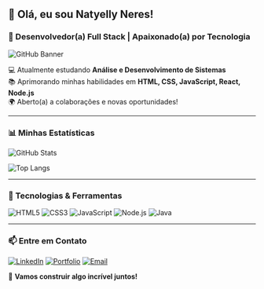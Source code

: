 ## 👋 Olá, eu sou Natyelly Neres!
### 🚀 Desenvolvedor(a) Full Stack | Apaixonado(a) por Tecnologia

![GitHub Banner](https://github.com/Natyellyneres/Natyellyneres/blob/main/banner.png)

💻 Atualmente estudando **Análise e Desenvolvimento de Sistemas**  
📚 Aprimorando minhas habilidades em **HTML, CSS, JavaScript, React, Node.js**  
🌍 Aberto(a) a colaborações e novas oportunidades!

---

### 📊 Minhas Estatísticas
![GitHub Stats](https://github-readme-stats.vercel.app/api?username=NatyellyNeres&show_icons=true&theme=radical)

![Top Langs](https://github-readme-stats.vercel.app/api/top-langs?username=NatyellyNeres&layout=compact&theme=radical)


---

### 🚀 Tecnologias & Ferramentas

![HTML5](https://img.shields.io/badge/HTML5-E34F26?style=for-the-badge&logo=html5&logoColor=white)
![CSS3](https://img.shields.io/badge/CSS3-1572B6?style=for-the-badge&logo=css3&logoColor=white)
![JavaScript](https://img.shields.io/badge/JavaScript-F7DF1E?style=for-the-badge&logo=javascript&logoColor=black)
![Node.js](https://img.shields.io/badge/Node.js-43853D?style=for-the-badge&logo=node.js&logoColor=white)
![Java](https://img.shields.io/badge/Java-F8B800?style=for-the-badge&logo=java&logoColor=white)



---

### 📫 Entre em Contato

[![LinkedIn](https://img.shields.io/badge/LinkedIn-0077B5?style=for-the-badge&logo=linkedin&logoColor=white)](https://www.linkedin.com/in/seu-perfil/)
[![Portfolio](https://img.shields.io/badge/Portfolio-000000?style=for-the-badge&logo=github&logoColor=white)](https://seu-portfolio.com/)
[![Email](https://img.shields.io/badge/Email-D14836?style=for-the-badge&logo=gmail&logoColor=white)](mailto:seuemail@gmail.com)

🚀 **Vamos construir algo incrível juntos!**
